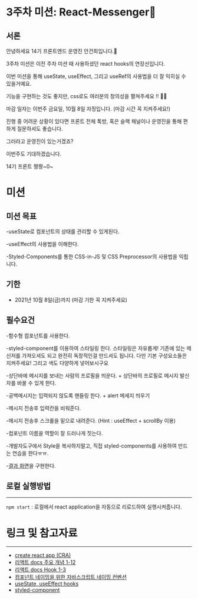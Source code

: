# 3주차 미션: React-Messenger💌

## 서론
안녕하세요 14기 프론트엔드 운영진 안건희입니다.🤗

3주차 미션은 이전 주차 미션 때 사용하셨던 react hooks의 연장선입니다. 

이번 미션을 통해 useState, useEffect, 그리고 useRef의 사용법을 더 잘 익히실 수 있을거예요. 

기능을 구현하는 것도 좋지만, css로도 여러분의 창의성을 펼쳐주세요 !! 💸💸

마감 일자는 이번주 금요일, 10월 8일 자정입니다. (마감 시간 꼭 지켜주세요!)

진행 중 어려운 상황이 있다면 프론트 전체 톡방, 혹은 슬랙 채널이나 운영진을 통해 편하게 질문하셔도 좋습니다. 

그러라고 운영진이 있는거겠죠?

이번주도 기대하겠습니다. 

14기 프론트 짱짱~0~


# 미션

## 미션 목표
-useState로 컴포넌트의 상태를 관리할 수 있게된다.

-useEffect의 사용법을 이해한다.

-Styled-Components를 통한 CSS-in-JS 및 CSS Preprocessor의 사용법을 익힙니다.


## 기한
- 2021년 10월 8일(금)까지 (마감 기한 꼭 지켜주세요)


## 필수요건
-함수형 컴포넌트를 사용한다.

-styled-component를 이용하여 스타일링 한다. 스타일링은 자유롭게! 기존에 있는 메신저를 가져오셔도 되고 완전히 독창적인걸 만드셔도 됩니다. 다만 기본 구성요소들은 지켜주세요! 그리고 색도 다양하게 넣어보시구요

-상단바에 메시지를 보내는 사람의 프로필을 띄운다. + 상단바의 프로필로 메시지 발신자를 바꿀 수 있게 한다.

-공백메시지는 입력되지 않도록 핸들링 한다. + alert 메세지 띄우기

-메시지 전송후 입력칸을 비워준다.

-메시지 전송후 스크롤을 밑으로 내려준다. (Hint : useEffect + scrollBy 이용)

-컴포넌트 이름을 역할이 잘 드러나게 짓는다.

-개발자도구에서 Style을 복사하지말고, 직접 styled-components를 사용하여 만드는 연습을 한다ㅠㅠ.

-[결과 화면](https://react-messenger-13th2.vercel.app/chatlist/1)을 구현한다.


## 로컬 실행방법
---

`npm start` : 로컬에서 react application을 자동으로 리로드하여 실행시켜줍니다.


# 링크 및 참고자료
---

- [create react app (CRA)](https://create-react-app.dev/docs/getting-started/)
- [리액트 docs 주요 개념 1-12](https://ko.reactjs.org/docs/hello-world.html)
- [리액트 docs Hook 1-3](https://ko.reactjs.org/docs/hooks-intro.html)
- [컴포넌트 네이밍을 위한 자바스크립트 네이밍 컨벤션](https://velog.io/@cada/%EC%9E%90%EB%B0%94%EC%8A%A4%ED%81%AC%EB%A6%BD%ED%8A%B8-%EC%8A%A4%ED%83%80%EC%9D%BC-%EA%B0%80%EC%9D%B4%EB%93%9C-%EB%84%A4%EC%9D%B4%EB%B0%8D-%EC%BB%A8%EB%B2%A4%EC%85%98-%ED%8E%B8)
- [useState, useEffect hooks](https://velog.io/@velopert/react-hooks#1-usestate)
- [styled-component](https://styled-components.com/docs/basics#getting-started)
